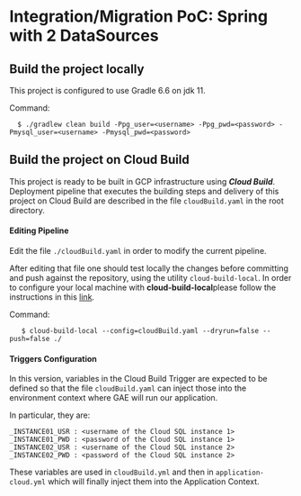 # Integration/Migration PoC: Spring with 2 DataSources

## Build the project locally
This project is configured to use Gradle 6.6 on jdk 11.

Command:
```shell
  $ ./gradlew clean build -Ppg_user=<username> -Ppg_pwd=<password> -Pmysql_user=<username> -Pmysql_pwd=<password>
``` 

## Build the project on Cloud Build
This project is ready to be built in GCP infrastructure using ***Cloud Build***. Deployment pipeline that executes the building steps and delivery of this project on Cloud Build are described in the file `cloudBuild.yaml` in the root directory.

#### Editing Pipeline
Edit the file `./cloudBuild.yaml` in order to modify the current pipeline.

After editing that file one should test locally the changes before committing and push against the repository, using the utility `cloud-build-local`.
In order to configure your local machine with **cloud-build-local**please follow the instructions in this [link](https://cloud.google.com/cloud-build/docs/build-debug-locally).

Command:
```shell script
   $ cloud-build-local --config=cloudBuild.yaml --dryrun=false --push=false ./
``` 

#### Triggers Configuration
In this version, variables in the Cloud Build Trigger are expected to be defined so that the file `cloudBuild.yaml` can inject those into the environment context where GAE will run our application.

In particular, they are:
```shell script
_INSTANCE01_USR : <username of the Cloud SQL instance 1>
_INSTANCE01_PWD : <password of the Cloud SQL instance 1>
_INSTANCE02_USR : <username of the Cloud SQL instance 2>
_INSTANCE02_PWD : <password of the Cloud SQL instance 2>
```
These variables are used in `cloudBuild.yml` and then in `application-cloud.yml` which will finally inject them into the Application Context.
